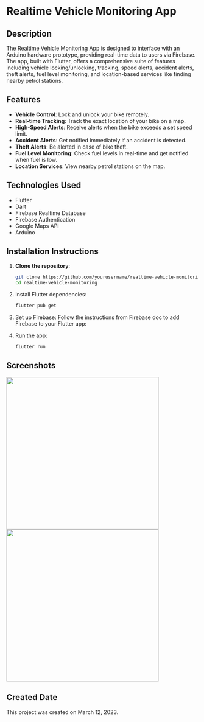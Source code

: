 # Realtime Vehicle Monitoring App

## Description
The Realtime Vehicle Monitoring App is designed to interface with an Arduino hardware prototype, providing real-time data to users via Firebase. The app, built with Flutter, offers a comprehensive suite of features including vehicle locking/unlocking, tracking, speed alerts, accident alerts, theft alerts, fuel level monitoring, and location-based services like finding nearby petrol stations.

## Features
- **Vehicle Control**: Lock and unlock your bike remotely.
- **Real-time Tracking**: Track the exact location of your bike on a map.
- **High-Speed Alerts**: Receive alerts when the bike exceeds a set speed limit.
- **Accident Alerts**: Get notified immediately if an accident is detected.
- **Theft Alerts**: Be alerted in case of bike theft.
- **Fuel Level Monitoring**: Check fuel levels in real-time and get notified when fuel is low.
- **Location Services**: View nearby petrol stations on the map.

## Technologies Used
- Flutter
- Dart
- Firebase Realtime Database
- Firebase Authentication
- Google Maps API
- Arduino

## Installation Instructions

1. **Clone the repository**:
   ```sh
   git clone https://github.com/yourusername/realtime-vehicle-monitoring.git
   cd realtime-vehicle-monitoring

2. Install Flutter dependencies:
   ```sh
   flutter pub get

3. Set up Firebase:
   Follow the instructions from Firebase doc to add Firebase to your Flutter app:

4. Run the app:
   ```sh
   flutter run

## Screenshots

<img src ="screenshots/vmon1.png" width="400px">
<img src ="screenshots/vmon2.png" width="400px">

## Created Date
This project was created on March 12, 2023.

